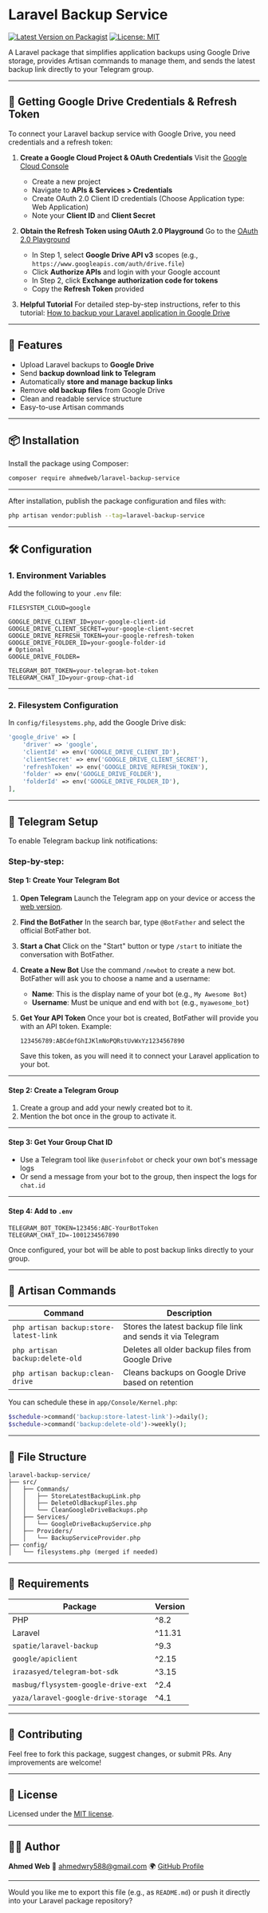 # Laravel Backup Service

[![Latest Version on Packagist](https://img.shields.io/packagist/v/ahmedweb/laravel-backup-service.svg)](https://packagist.org/packages/ahmedweb/laravel-backup-service)
[![License: MIT](https://img.shields.io/github/license/ahmedweb/laravel-backup-service.svg)](LICENSE.md)

A Laravel package that simplifies application backups using Google Drive storage, provides Artisan commands to manage them, and sends the latest backup link directly to your Telegram group.

---

## 🔐 Getting Google Drive Credentials & Refresh Token

To connect your Laravel backup service with Google Drive, you need credentials and a refresh token:

1. **Create a Google Cloud Project & OAuth Credentials**
   Visit the [Google Cloud Console](https://console.cloud.google.com)

   * Create a new project
   * Navigate to **APIs & Services > Credentials**
   * Create OAuth 2.0 Client ID credentials (Choose Application type: Web Application)
   * Note your **Client ID** and **Client Secret**

2. **Obtain the Refresh Token using OAuth 2.0 Playground**
   Go to the [OAuth 2.0 Playground](https://developers.google.com/oauthplayground)

   * In Step 1, select **Google Drive API v3** scopes (e.g., `https://www.googleapis.com/auth/drive.file`)
   * Click **Authorize APIs** and login with your Google account
   * In Step 2, click **Exchange authorization code for tokens**
   * Copy the **Refresh Token** provided

3. **Helpful Tutorial**
   For detailed step-by-step instructions, refer to this tutorial:
   [How to backup your Laravel application in Google Drive](https://medium.com/@al_imran_ahmed/how-to-backup-your-laravel-application-in-google-drive-2803c31756a0)

---

## 🚀 Features

* Upload Laravel backups to **Google Drive**
* Send **backup download link to Telegram**
* Automatically **store and manage backup links**
* Remove **old backup files** from Google Drive
* Clean and readable service structure
* Easy-to-use Artisan commands

---

## 📦 Installation

Install the package using Composer:

```bash
composer require ahmedweb/laravel-backup-service
```

---

After installation, publish the package configuration and files with:

```bash
php artisan vendor:publish --tag=laravel-backup-service
```

---

## 🛠️ Configuration

### 1. Environment Variables

Add the following to your `.env` file:

```env
FILESYSTEM_CLOUD=google

GOOGLE_DRIVE_CLIENT_ID=your-google-client-id
GOOGLE_DRIVE_CLIENT_SECRET=your-google-client-secret
GOOGLE_DRIVE_REFRESH_TOKEN=your-google-refresh-token
GOOGLE_DRIVE_FOLDER_ID=your-google-folder-id
# Optional
GOOGLE_DRIVE_FOLDER=

TELEGRAM_BOT_TOKEN=your-telegram-bot-token
TELEGRAM_CHAT_ID=your-group-chat-id
```

---

### 2. Filesystem Configuration

In `config/filesystems.php`, add the Google Drive disk:

```php
'google_drive' => [
    'driver' => 'google',
    'clientId' => env('GOOGLE_DRIVE_CLIENT_ID'),
    'clientSecret' => env('GOOGLE_DRIVE_CLIENT_SECRET'),
    'refreshToken' => env('GOOGLE_DRIVE_REFRESH_TOKEN'),
    'folder' => env('GOOGLE_DRIVE_FOLDER'),
    'folderId' => env('GOOGLE_DRIVE_FOLDER_ID'),
],
```

---

## 💬 Telegram Setup

To enable Telegram backup link notifications:

### Step-by-step:

#### Step 1: Create Your Telegram Bot

1. **Open Telegram**
   Launch the Telegram app on your device or access the [web version](https://web.telegram.org).

2. **Find the BotFather**
   In the search bar, type `@BotFather` and select the official BotFather bot.

3. **Start a Chat**
   Click on the "Start" button or type `/start` to initiate the conversation with BotFather.

4. **Create a New Bot**
   Use the command `/newbot` to create a new bot. BotFather will ask you to choose a name and a username:

   * **Name**: This is the display name of your bot (e.g., `My Awesome Bot`)
   * **Username**: Must be unique and end with `bot` (e.g., `myawesome_bot`)

5. **Get Your API Token**
   Once your bot is created, BotFather will provide you with an API token. Example:

   ```
   123456789:ABCdefGhIJKlmNoPQRstUvWxYz1234567890
   ```

   Save this token, as you will need it to connect your Laravel application to your bot.

---

#### Step 2: Create a Telegram Group

1. Create a group and add your newly created bot to it.
2. Mention the bot once in the group to activate it.

---

#### Step 3: Get Your Group Chat ID

* Use a Telegram tool like `@userinfobot` or check your own bot's message logs
* Or send a message from your bot to the group, then inspect the logs for `chat.id`

---

#### Step 4: Add to `.env`

```env
TELEGRAM_BOT_TOKEN=123456:ABC-YourBotToken
TELEGRAM_CHAT_ID=-1001234567890
```

Once configured, your bot will be able to post backup links directly to your group.

---

## 🧪 Artisan Commands

| Command                                | Description                                                  |
| -------------------------------------- | ------------------------------------------------------------ |
| `php artisan backup:store-latest-link` | Stores the latest backup file link and sends it via Telegram |
| `php artisan backup:delete-old`        | Deletes all older backup files from Google Drive             |
| `php artisan backup:clean-drive`       | Cleans backups on Google Drive based on retention            |

You can schedule these in `app/Console/Kernel.php`:

```php
$schedule->command('backup:store-latest-link')->daily();
$schedule->command('backup:delete-old')->weekly();
```

---

## 📁 File Structure

```
laravel-backup-service/
├── src/
│   ├── Commands/
│   │   ├── StoreLatestBackupLink.php
│   │   ├── DeleteOldBackupFiles.php
│   │   └── CleanGoogleDriveBackups.php
│   ├── Services/
│   │   └── GoogleDriveBackupService.php
│   ├── Providers/
│   │   └── BackupServiceProvider.php
├── config/
│   └── filesystems.php (merged if needed)
```

---

## 📜 Requirements

| Package                             | Version |
| ----------------------------------- | ------- |
| PHP                                 | ^8.2    |
| Laravel                             | ^11.31  |
| `spatie/laravel-backup`             | ^9.3    |
| `google/apiclient`                  | ^2.15   |
| `irazasyed/telegram-bot-sdk`        | ^3.15   |
| `masbug/flysystem-google-drive-ext` | ^2.4    |
| `yaza/laravel-google-drive-storage` | ^4.1    |

---

## 🤝 Contributing

Feel free to fork this package, suggest changes, or submit PRs. Any improvements are welcome!

---

## 📜 License

Licensed under the [MIT license](LICENSE.md).

---

## 🧑‍💻 Author

**Ahmed Web**
📧 [ahmedwry588@gmail.com](mailto:ahmedwry588@gmail.com)
🌍 [GitHub Profile](https://github.com/ahmedweb)

---

Would you like me to export this file (e.g., as `README.md`) or push it directly into your Laravel package repository?
